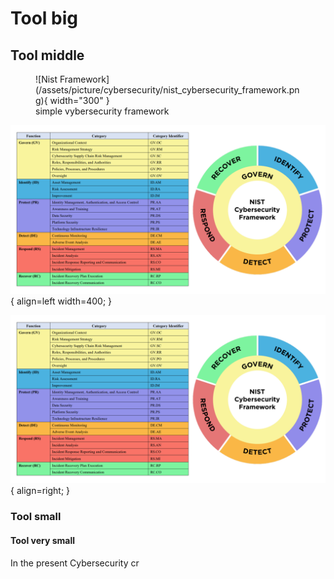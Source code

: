 # Tool big 

## Tool middle

<figure markdown="span">
![Nist Framework](/assets/picture/cybersecurity/nist_cybersecurity_framework.png){ width="300" }
<figcaption>simple vybersecurity framework</figcaption>
</figure>

![Image title](/assets/picture/cybersecurity/nist_cybersecurity_framework.png){ align=left width=400; }

![Image title](/assets/picture/cybersecurity/nist_cybersecurity_framework.png){ align=right; }

<div style="clear:both"></div>

### Tool small

#### Tool very small


In the present Cybersecurity cr